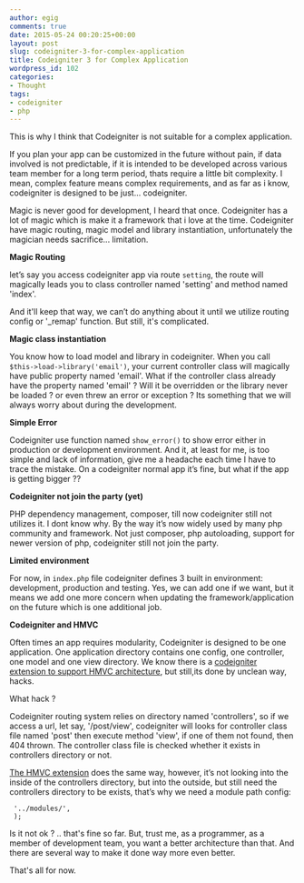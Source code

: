 ```yaml
---
author: egig
comments: true
date: 2015-05-24 00:20:25+00:00
layout: post
slug: codeigniter-3-for-complex-application
title: Codeigniter 3 for Complex Application
wordpress_id: 102
categories:
- Thought
tags:
- codeigniter
- php
---
```


This is why I think that Codeigniter is not suitable for a complex application.

If you plan your app can be customized in the future without pain, if data involved is not predictable, if it is intended to be developed across various team member for a long term period, thats require a little bit complexity. I mean, complex feature means complex requirements, and as far as i know, codeigniter is designed to be just... codeigniter.<!-- more -->

Magic is never good for development, I heard that once. Codeigniter has a lot of magic which is make it a framework that i love at the time. Codeigniter have magic routing, magic model and library instantiation, unfortunately the magician needs sacrifice... limitation.<!-- more -->

**Magic Routing**

let’s say you access codeigniter app via route `setting`, the route will magically leads you to class controller named 'setting' and method named 'index'.

And it'll keep that way, we can’t do anything about it until we utilize routing config or '\_remap' function. But still, it's complicated.

**Magic class instantiation**

You know how to load model and library in codeigniter. When you call `$this->load->library('email')`, your current controller class will magically have public property named 'email'. What if the controller class already have the property named 'email' ? Will it be overridden or the library never be loaded ? or even threw an error or exception ? Its something that we will always worry about during the development.

**Simple Error**

Codeigniter use function named `show_error()` to show error either in production or development environment. And it, at least for me, is too simple and lack of information, give me a headache each time I have to trace the mistake. On a codeigniter normal app it’s fine, but what if the app is getting bigger ??

**Codeigniter not join the party (yet)**

PHP dependency management, composer, till now codeigniter still not utilizes it. I dont know why. By the way it’s now widely used by many php community and framework. Not just composer, php autoloading, support for newer version of php, codeigniter still not join the party.

**Limited environment**

For now, in `index.php` file codeigniter defines 3 built in environment: development, production and testing. Yes, we can add one if we want, but it means we add one more concern when updating the framework/application on the future which is one additional job.

**Codeigniter and HMVC**

Often times an app requires modularity, Codeigniter is designed to be one application. One application directory contains one config, one controller, one model and one view directory. We know there is a [codeigniter extension to support HMVC architecture](https://www.google.co.id/#q=codeigniter+hmvc), but still,its done by unclean way, hacks.

What hack ?

Codeigniter routing system relies on directory named 'controllers', so if we access a url, let say, '/post/view', codeigniter will looks for controller class file named 'post' then execute method 'view', if one of them not found, then 404 thrown. The controller class file is checked whether it exists in controllers directory or not.

[The HMVC extension](https://bitbucket.org/wiredesignz/codeigniter-modular-extensions-hmvc) does the same way, however, it’s not looking into the inside of the controllers directory, but into the outside, but still need the controllers directory to be exists, that’s why we need a module path config:


    
    
     '../modules/',
     );
    



Is it not ok ? .. that's fine so far. But, trust me, as a programmer, as a member of development team, you want a better architecture than that. And there are several way to make it done way more even better.

That's all for now.
